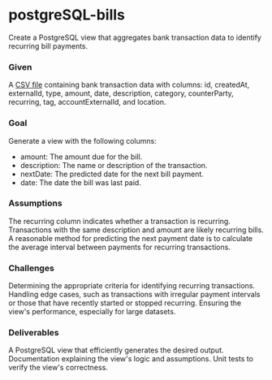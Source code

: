 # postgreSQL-bills
Create a PostgreSQL view that aggregates bank transaction data to identify recurring bill payments.

### Given
A [CSV file](https://github.com/maxint-app/postgreSQL-bills/blob/main/Maxint-accounts-9999-demo.csv) containing bank transaction data with columns: id, createdAt, externalId, type, amount, date, description, category, counterParty, recurring, tag, accountExternalId, and location.

### Goal
Generate a view with the following columns:
* amount: The amount due for the bill.
* description: The name or description of the transaction.
* nextDate: The predicted date for the next bill payment.
* date: The date the bill was last paid.

### Assumptions
The recurring column indicates whether a transaction is recurring.
Transactions with the same description and amount are likely recurring bills.
A reasonable method for predicting the next payment date is to calculate the average interval between payments for recurring transactions.

### Challenges
Determining the appropriate criteria for identifying recurring transactions.
Handling edge cases, such as transactions with irregular payment intervals or those that have recently started or stopped recurring.
Ensuring the view's performance, especially for large datasets.

### Deliverables
A PostgreSQL view that efficiently generates the desired output.
Documentation explaining the view's logic and assumptions.
Unit tests to verify the view's correctness.
